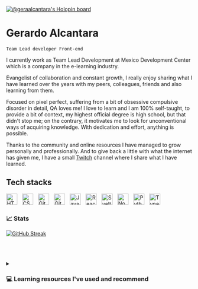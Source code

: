[![@geraalcantara's Holopin board](https://holopin.io/api/user/board?user=geraalcantara)](https://holopin.io/@geraalcantara)

# Gerardo Alcantara

`Team Lead developer Front-end`

I currently work as Team Lead Development at Mexico Development Center which is a company in the e-learning industry.

Evangelist of collaboration and constant growth, I really enjoy sharing what I have learned over the years with my peers, colleagues, friends and also learning from them.

Focused on pixel perfect, suffering from a bit of obsessive compulsive disorder in detail, QA loves me!
I love to learn and I am 100% self-taught, to provide a bit of context, my highest official degree is high school, but that didn't stop me; on the contrary, it motivates me to look for unconventional ways of acquiring knowledge. With dedication and effort, anything is possible.

Thanks to the community and online resources I have managed to grow personally and professionally.
And to give back a little with what the internet has given me, I have a small [Twitch](https://www.twitch.tv/jaguar_ek) channel where I share what I have learned.

## Tech stacks

<img align="left" alt="HTML" width="30px" style="padding-right:10px;" src="https://cdn.jsdelivr.net/gh/devicons/devicon/icons/html5/html5-plain.svg" />
<img align="left" alt="CSS" width="30px" style="padding-right:10px;" src="https://cdn.jsdelivr.net/gh/devicons/devicon/icons/css3/css3-plain.svg" />
<img align="left" alt="Git" width="30px" style="padding-right:10px;" src="https://cdn.jsdelivr.net/gh/devicons/devicon/icons/git/git-original.svg" />
<img align="left" alt="GitHub" width="30px" style="padding-right:10px; padding-bottom:16px;" src="https://cdn.jsdelivr.net/gh/devicons/devicon/icons/github/github-original.svg" />
<img align="left" alt="JavaScript" width="30px" style="padding-right:10px;" src="https://cdn.jsdelivr.net/gh/devicons/devicon/icons/javascript/javascript-plain.svg" />
<img align="left" alt="React" width="30px" style="padding-right:10px;" src="https://cdn.jsdelivr.net/gh/devicons/devicon/icons/react/react-original.svg" />
<img align="left" alt="Svelte" width="30px" style="padding-right:10px;" src="https://cdn.jsdelivr.net/gh/devicons/devicon/icons/svelte/svelte-original.svg" />

<img align="left" alt="NodeJS" width="30px" style="padding-right:10px;" src="https://cdn.jsdelivr.net/gh/devicons/devicon/icons/nodejs/nodejs-original.svg" />
<img align="left" alt="Python" width="30px" style="padding-right:10px;" src="https://cdn.jsdelivr.net/gh/devicons/devicon/icons/python/python-plain.svg" />
<img align="left" alt="TypeScript" width="30px" style="padding-right:10px;" src="https://cdn.jsdelivr.net/gh/devicons/devicon/icons/typescript/typescript-plain.svg" />

<br>

#

### 📈 Stats


[![GitHub Streak](https://streak-stats.demolab.com/?user=GeraAlcantara)](https://git.io/streak-stats)
<p style="padding-bottom:10px"></p>

#

<details>
 <summary><h3>💻 Learning resources I've used and recommend</h3></summary>
   <h3>Programing Free</h3>
   <ul>
      <li>
        <a target="_blank" href="https://www.freecodecamp.org/">freecodecamp</a>
      </li>
      <li>
        <a target="_blank" href="https://www.w3schools.com/">w3schools</a>
      </li>
      <li>
        <a target="_blank" href="https://www.edx.org/course/introduction-computer-science-harvardx-cs50x">CS50 Harvard</a>
      </li>
    </ul>
    <h3>Pay Course JavaScript</h3>
    <ul>
      <li>
        <a target="_blank" href="https://www.udemy.com/course/the-complete-javascript-course/">Jonas Schmedtmann - The Complete JavaScript Course</a>
      </li>
    </ul>
    <h3>CSS Resources</h3>
    <ul>
      <li>
        <a target="_blank" href="https://css-tricks.com/">CSS tricks</a>
      </li>
      <li>
        <a target="_blank" href="https://flexboxfroggy.com/">Learn Flexbox</a>
      </li>
      <li>
        <a target="_blank" href="https://cssgridgarden.com/">Learn grid</a>
      </li>
    </ul>
</details>
